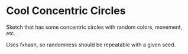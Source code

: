 # Cool Concentric Circles
Sketch that has some concentric circles with random colors, movement, etc.

Uses fxhash, so randomness should be repeatable with a given seed.
